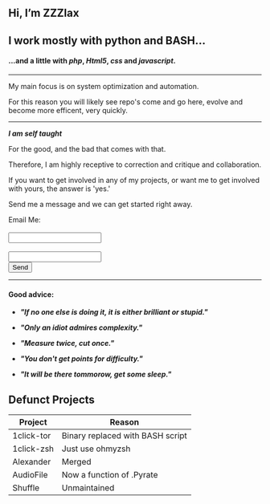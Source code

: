 ## Hi, I’m ZZZlax ##

## I work mostly with **python** and **BASH**... ##
#### ...and a little with _php_, _Html5_, _css_ and _javascript_. ####

***

My main focus is on system optimization and automation.

For this reason you will likely see repo's come and go here, evolve and become more efficent, very quickly.

***

**_I am self taught_**

For the good, and the bad that comes with that.

Therefore, I am highly receptive to correction and critique and collaboration.

If you want to get involved in any of my projects, or want me to get involved with yours, the answer is 'yes.'

Send me a message and we can get started right away.

<div>
<html>
   <body>
      Email Me:
      <form action="mailto:ZZZlax@protonmail.com" method="post" enctype="text/plain">
         <br><input type="text" name="name"> <br>
         <br><input type="text" name="subject"><br>
         <input type="submit" value="Send">
      </form>
   </body>
</html>
</div>

***

#### Good advice: ####

* **_"If no one else is doing it, it is either brilliant or stupid."_**

* **_"Only an idiot admires complexity."_**

* **_"Measure twice, cut once."_**

* **_"You don't get points for difficulty."_**

* **_"It will be there tommorow, get some sleep."_**

## Defunct Projects ##

Project | Reason |
--- | --- |
1click-tor | Binary replaced with BASH script |
1click-zsh | Just use ohmyzsh |
Alexander | Merged |
AudioFile | Now a function of .Pyrate |
Shuffle | Unmaintained |
